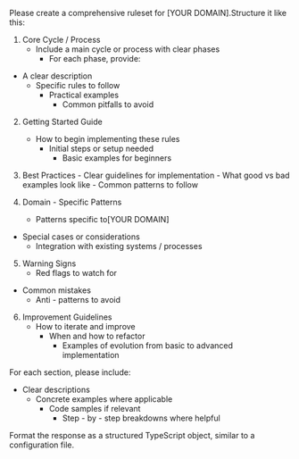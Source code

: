 Please create a comprehensive ruleset for [YOUR DOMAIN].Structure it like this:

1. Core Cycle / Process
    - Include a main cycle or process with clear phases
        - For each phase, provide:

- A clear description
  - Specific rules to follow
    - Practical examples
      - Common pitfalls to avoid

2. Getting Started Guide
    - How to begin implementing these rules
        - Initial steps or setup needed
            - Basic examples for beginners

3. Best Practices
        - Clear guidelines for implementation
            - What good vs bad examples look like
                - Common patterns to follow

4. Domain - Specific Patterns
    - Patterns specific to[YOUR DOMAIN]

- Special cases or considerations
  - Integration with existing systems / processes

5. Warning Signs
    - Red flags to watch for

- Common mistakes
  - Anti - patterns to avoid

6. Improvement Guidelines
    - How to iterate and improve
        - When and how to refactor
            - Examples of evolution from basic to advanced implementation

For each section, please include:

- Clear descriptions
  - Concrete examples where applicable
    - Code samples if relevant
      - Step - by - step breakdowns where helpful

Format the response as a structured TypeScript object, similar to a configuration file.
